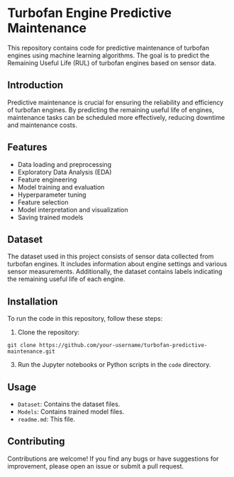 # Turbofan Engine Predictive Maintenance

This repository contains code for predictive maintenance of turbofan engines using machine learning algorithms. The goal is to predict the Remaining Useful Life (RUL) of turbofan engines based on sensor data.

## Introduction

Predictive maintenance is crucial for ensuring the reliability and efficiency of turbofan engines. By predicting the remaining useful life of engines, maintenance tasks can be scheduled more effectively, reducing downtime and maintenance costs.

## Features

- Data loading and preprocessing
- Exploratory Data Analysis (EDA)
- Feature engineering
- Model training and evaluation
- Hyperparameter tuning
- Feature selection
- Model interpretation and visualization
- Saving trained models

## Dataset

The dataset used in this project consists of sensor data collected from turbofan engines. It includes information about engine settings and various sensor measurements. Additionally, the dataset contains labels indicating the remaining useful life of each engine.

## Installation

To run the code in this repository, follow these steps:

1. Clone the repository:

```
git clone https://github.com/your-username/turbofan-predictive-maintenance.git
```

3. Run the Jupyter notebooks or Python scripts in the `code` directory.

## Usage

- `Dataset`: Contains the dataset files.
- `Models`: Contains trained model files.
- `readme.md`: This file.

## Contributing

Contributions are welcome! If you find any bugs or have suggestions for improvement, please open an issue or submit a pull request.
